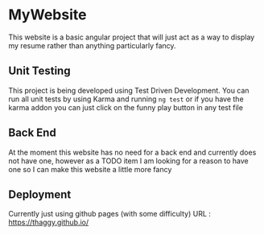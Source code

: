# MyWebsite

This website is a basic angular project that will just act as a way to display my resume rather than anything particularly fancy.

## Unit Testing

This project is being developed using Test Driven Development. You can run all unit tests by using Karma and running `ng test` or if you have the karma addon you can just click on the funny play button in any test file

## Back End

At the moment this website has no need for a back end and currently does not have one, however as a TODO item I am looking for a reason to have one so I can make this website a little more fancy

## Deployment

Currently just using github pages (with some difficulty) URL : https://thaggy.github.io/
